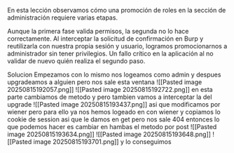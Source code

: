 En esta lección observamos cómo una promoción de roles en la sección de administración requiere varias etapas.

Aunque la primera fase valida permisos, la segunda no lo hace correctamente. Al interceptar la solicitud de confirmación en Burp y reutilizarla con nuestra propia sesión y usuario, logramos promocionarnos a administrador sin tener privilegios. Un fallo crítico en la aplicación al no validar de nuevo quién realiza el segundo paso.

Solucion
Empezamos con lo mismo nos logeamos como admin y despues upgradeamos a alguien pero nos sale esta ventana
![[Pasted image 20250815192057.png]]
![[Pasted image 20250815192722.png]]
en esta parte cambiamos de metodo y pero tambien vamos a interceptar la del upgrade 
![[Pasted image 20250815193437.png]]
asi que modificamos por wiener 
pero para ello ya nos hemos logeado en con wiener y copiamos lo cookie de session
asi que le damos en get pero nos sale 404 
entonces lo que podemos hacer es cambiar en hambas el metodo por post
![[Pasted image 20250815193634.png]]
![[Pasted image 20250815193648.png]]
![[Pasted image 20250815193701.png]]
y lo conseguimos

